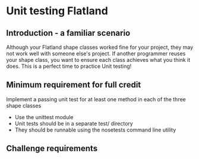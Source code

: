 # Unit testing Flatland

## Introduction - a familiar scenario

Although your Flatland shape classes worked fine for your project, they may not work well with someone else's project. If another programmer reuses your shape class, you want to ensure each class achieves what you think it does. This is a perfect time to practice Unit testing!

## Minimum requirement for full credit

Implement a passing unit test for at least one method in each of the three shape classes
  * Use the unittest module
  * Unit tests should be in a separate test/ directory
  * They should be runnable using the nosetests command line utility

## Challenge requirements


